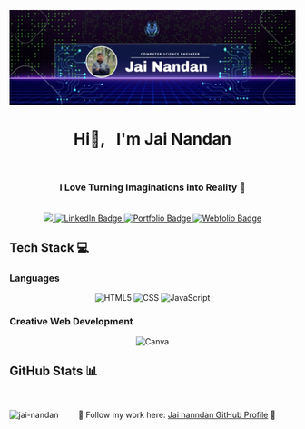![logo](https://github.com/jai-nandan/Jai-Nandan/blob/main/jainandan%20banner.jpg)
<h1 align="center"> 
  Hi👋, &nbsp; I'm Jai Nandan 
  </h1>
  
</br>

<h3 align="center" style="text-align: center">
  I Love Turning Imaginations into Reality 🚀
</h3>



</br>

<div align="center">
  <a href="https://www.linkedin.com/in/jai-nandan-99054a301?lipi=urn%3Ali%3Apage%3Ad_flagship3_profile_view_base_contact_details%3B34QaQhKrQWydBrRDOzLzPg%3D%3D" target="_blank">
    <img src="https://custom-icon-badges.demolab.com/badge/LinkedIn-0A66C2?logo=linkedin-white&logoColor=fff" />
  </a>
   <a href="" target="_blank">
    <img src= "https://img.shields.io/badge/Gmail-D14836?logo=gmail&logoColor=white" alt="LinkedIn Badge" />
  </a>
 <a href="#" target="_blank">
    <img src="https://img.shields.io/badge/Portfolio-%23593d88?logo=mongodb&logoColor=white&style=flat"alt="Portfolio Badge" />
  </a>

  <a href="#" target="_blank">
    <img src="https://img.shields.io/badge/Blogger-%23FF5722.svg?logo=blogger&logoColor=white" alt="Webfolio Badge" />
  </a>
  
  </br>

<h2 align="left">Tech Stack 💻 </h2>

<h3 align="left "> Languages </h3>

![HTML5](https://img.shields.io/badge/HTML-%23E34F26.svg?logo=html5&logoColor=white)
![CSS](https://img.shields.io/badge/CSS-1572B6?logo=css3&logoColor=fff)
![JavaScript](https://img.shields.io/badge/JavaScript-F7DF1E?logo=javascript&logoColor=000)
</br>

<h3 align="left"> Creative Web Development</h3>

![Canva](https://img.shields.io/badge/Canva-%2300C4CC.svg?&logo=Canva&logoColor=white)

<h2 align="left"> GitHub Stats 📊 </h2>

</br>

<p><img align="left" src="https://github-readme-stats.vercel.app/api/top-langs?username=jai-nandan&show_icons=true&locale=en&layout=compact" alt="jai-nandan" /></p>

🌟 Follow my work here: [Jai nanndan GitHub Profile](https://github.com/jai-nandan) 🚀
<!--
**jai-nandan/Jai-Nandan** is a ✨ _special_ ✨ repository because its `README.md` (this file) appears on your GitHub profile.

Here are some ideas to get you started:

- 🔭 I’m currently working on ...
- 🌱 I’m currently learning ...
- 👯 I’m looking to collaborate on ...
- 🤔 I’m looking for help with ...
- 💬 Ask me about ...
- 📫 How to reach me: ...
- 😄 Pronouns: ...
- ⚡ Fun fact: ...
-->
